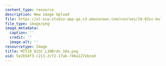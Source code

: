 ```yaml
---
content_type: resource
description: New image Upload
file: https://ol-ocw-studio-app-qa.s3.amazonaws.com/courses/18-02sc-multivariable-calculus-fall-2010/5e2b54f3c2112cf217ab746a127ebce4_MIT18_02SC_L30Brds_10a.png
file_type: image/png
image_metadata:
  caption: ''
  credit: ''
  image-alt: ''
resourcetype: Image
title: MIT18_02SC_L30Brds_10a.png
uid: 5e2b54f3-c211-2cf2-17ab-746a127ebce4
---
```


